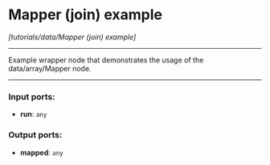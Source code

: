 # Mapper (join) example

_[tutorials/data/Mapper (join) example]_

---

Example wrapper node that demonstrates the usage of the data/array/Mapper node.  

---

### Input ports:

* __run__: ` any `

### Output ports:

* __mapped__: ` any `

